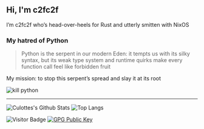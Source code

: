 ## Hi, I'm c2fc2f

I’m c2fc2f who’s head-over-heels for Rust and utterly smitten with NixOS

### My hatred of Python

> Python is the serpent in our modern Eden: it tempts us with its silky syntax, but its weak type system and runtime quirks make every function call feel like forbidden fruit

My mission: to stop this serpent’s spread and slay it at its root

![kill python](./assets/kill_python.gif)

---

![Culottes's Github Stats](https://github-readme-stats.vercel.app/api?username=c2fc2f&count_private=true&show_icons=true&include_all_commits=true&theme=transparent)
![Top Langs](https://github-readme-stats.vercel.app/api/top-langs/?username=c2fc2f&hide=Jupyter%20Notebook&layout=compact&theme=transparent)

![Visitor Badge](https://visitor-badge.laobi.icu/badge?page_id=c2fc2f.c2fc2f)
[![GPG Public Key](https://img.shields.io/badge/GPG-Public%20Key-purple?logo=pgp&logoColor=white)](https://github.com/culxttes.gpg)
